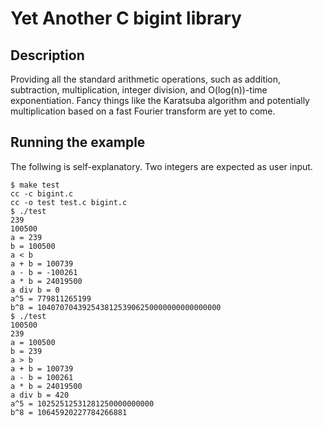 # Yet Another C bigint library

## Description

Providing all the standard arithmetic operations, such as addition, subtraction,
multiplication, integer division, and O(log(n))-time exponentiation.
Fancy things like the Karatsuba algorithm and potentially multiplication based on a fast Fourier transform are yet to come.

## Running the example

The follwing is self-explanatory. Two integers are expected as user input.

```
$ make test
cc -c bigint.c
cc -o test test.c bigint.c
$ ./test
239
100500
a = 239
b = 100500
a < b
a + b = 100739
a - b = -100261
a * b = 24019500
a div b = 0
a^5 = 779811265199
b^8 = 10407070439254381253906250000000000000000
$ ./test
100500
239
a = 100500
b = 239
a > b
a + b = 100739
a - b = 100261
a * b = 24019500
a div b = 420
a^5 = 10252512531281250000000000
b^8 = 10645920227784266881
```
